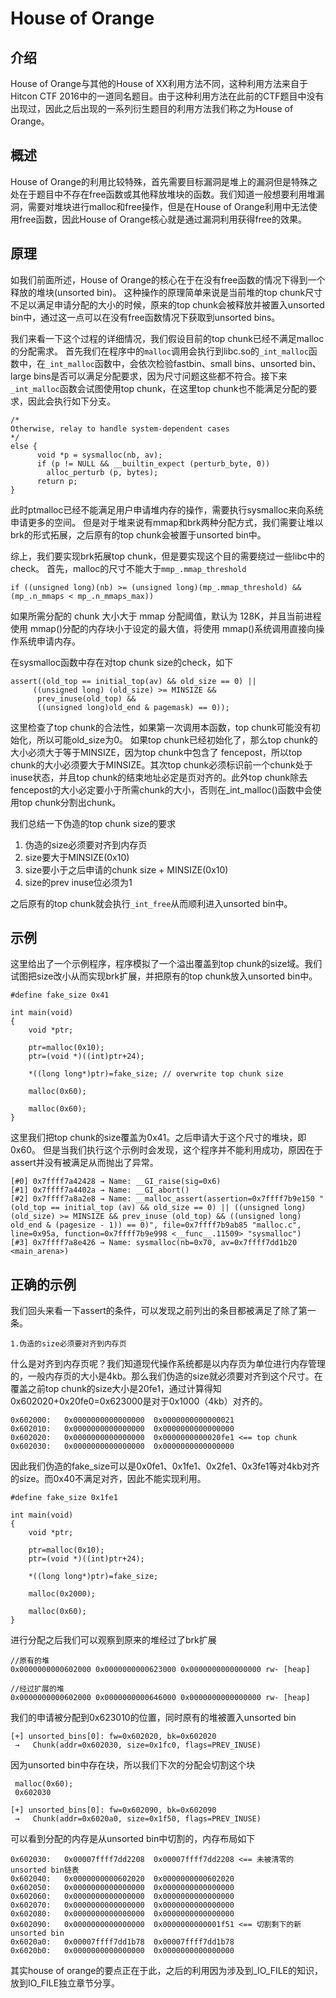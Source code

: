 # House of Orange


## 介绍
House of Orange与其他的House of XX利用方法不同，这种利用方法来自于Hitcon CTF 2016中的一道同名题目。由于这种利用方法在此前的CTF题目中没有出现过，因此之后出现的一系列衍生题目的利用方法我们称之为House of Orange。

## 概述
House of Orange的利用比较特殊，首先需要目标漏洞是堆上的漏洞但是特殊之处在于题目中不存在free函数或其他释放堆块的函数。我们知道一般想要利用堆漏洞，需要对堆块进行malloc和free操作，但是在House of Orange利用中无法使用free函数，因此House of Orange核心就是通过漏洞利用获得free的效果。


## 原理
如我们前面所述，House of Orange的核心在于在没有free函数的情况下得到一个释放的堆块(unsorted bin)。
这种操作的原理简单来说是当前堆的top chunk尺寸不足以满足申请分配的大小的时候，原来的top chunk会被释放并被置入unsorted bin中，通过这一点可以在没有free函数情况下获取到unsorted bins。

我们来看一下这个过程的详细情况，我们假设目前的top chunk已经不满足malloc的分配需求。
首先我们在程序中的`malloc`调用会执行到libc.so的`_int_malloc`函数中，在`_int_malloc`函数中，会依次检验fastbin、small bins、unsorted bin、large bins是否可以满足分配要求，因为尺寸问题这些都不符合。接下来`_int_malloc`函数会试图使用top chunk，在这里top chunk也不能满足分配的要求，因此会执行如下分支。

```
/*
Otherwise, relay to handle system-dependent cases
*/
else {
      void *p = sysmalloc(nb, av);
      if (p != NULL && __builtin_expect (perturb_byte, 0))
	    alloc_perturb (p, bytes);
      return p;
}
```

此时ptmalloc已经不能满足用户申请堆内存的操作，需要执行sysmalloc来向系统申请更多的空间。
但是对于堆来说有mmap和brk两种分配方式，我们需要让堆以brk的形式拓展，之后原有的top chunk会被置于unsorted bin中。

综上，我们要实现brk拓展top chunk，但是要实现这个目的需要绕过一些libc中的check。
首先，malloc的尺寸不能大于`mmp_.mmap_threshold`
```
if ((unsigned long)(nb) >= (unsigned long)(mp_.mmap_threshold) && (mp_.n_mmaps < mp_.n_mmaps_max))
```
如果所需分配的 chunk 大小大于 mmap 分配阈值，默认为 128K，并且当前进程使用 mmap()分配的内存块小于设定的最大值，将使用 mmap()系统调用直接向操作系统申请内存。

在sysmalloc函数中存在对top chunk size的check，如下

```
assert((old_top == initial_top(av) && old_size == 0) ||
	 ((unsigned long) (old_size) >= MINSIZE &&
	  prev_inuse(old_top) &&
	  ((unsigned long)old_end & pagemask) == 0));
```
这里检查了top chunk的合法性，如果第一次调用本函数，top chunk可能没有初始化，所以可能old_size为0。
如果top chunk已经初始化了，那么top chunk的大小必须大于等于MINSIZE，因为top chunk中包含了 fencepost，所以top chunk的大小必须要大于MINSIZE。其次top chunk必须标识前一个chunk处于inuse状态，并且top chunk的结束地址必定是页对齐的。此外top chunk除去fencepost的大小必定要小于所需chunk的大小，否则在_int_malloc()函数中会使用top chunk分割出chunk。

我们总结一下伪造的top chunk size的要求

1. 伪造的size必须要对齐到内存页
2. size要大于MINSIZE(0x10)
3. size要小于之后申请的chunk size + MINSIZE(0x10)
4. size的prev inuse位必须为1

之后原有的top chunk就会执行`_int_free`从而顺利进入unsorted bin中。


## 示例

这里给出了一个示例程序，程序模拟了一个溢出覆盖到top chunk的size域。我们试图把size改小从而实现brk扩展，并把原有的top chunk放入unsorted bin中。

```
#define fake_size 0x41

int main(void)
{
    void *ptr;
    
    ptr=malloc(0x10);
    ptr=(void *)((int)ptr+24);
    
    *((long long*)ptr)=fake_size; // overwrite top chunk size
    
    malloc(0x60);
    
    malloc(0x60);
}
```
这里我们把top chunk的size覆盖为0x41。之后申请大于这个尺寸的堆块，即0x60。
但是当我们执行这个示例时会发现，这个程序并不能利用成功，原因在于assert并没有被满足从而抛出了异常。

```
[#0] 0x7ffff7a42428 → Name: __GI_raise(sig=0x6)
[#1] 0x7ffff7a4402a → Name: __GI_abort()
[#2] 0x7ffff7a8a2e8 → Name: __malloc_assert(assertion=0x7ffff7b9e150 "(old_top == initial_top (av) && old_size == 0) || ((unsigned long) (old_size) >= MINSIZE && prev_inuse (old_top) && ((unsigned long) old_end & (pagesize - 1)) == 0)", file=0x7ffff7b9ab85 "malloc.c", line=0x95a, function=0x7ffff7b9e998 <__func__.11509> "sysmalloc")
[#3] 0x7ffff7a8e426 → Name: sysmalloc(nb=0x70, av=0x7ffff7dd1b20 <main_arena>)
```


## 正确的示例

我们回头来看一下assert的条件，可以发现之前列出的条目都被满足了除了第一条。

```
1.伪造的size必须要对齐到内存页
```

什么是对齐到内存页呢？我们知道现代操作系统都是以内存页为单位进行内存管理的，一般内存页的大小是4kb。那么我们伪造的size就必须要对齐到这个尺寸。在覆盖之前top chunk的size大小是20fe1，通过计算得知0x602020+0x20fe0=0x623000是对于0x1000（4kb）对齐的。

```
0x602000:	0x0000000000000000	0x0000000000000021
0x602010:	0x0000000000000000	0x0000000000000000
0x602020:	0x0000000000000000	0x0000000000020fe1 <== top chunk
0x602030:	0x0000000000000000	0x0000000000000000
```
因此我们伪造的fake_size可以是0x0fe1、0x1fe1、0x2fe1、0x3fe1等对4kb对齐的size。而0x40不满足对齐，因此不能实现利用。

```
#define fake_size 0x1fe1

int main(void)
{
    void *ptr;
    
    ptr=malloc(0x10);
    ptr=(void *)((int)ptr+24);
    
    *((long long*)ptr)=fake_size;
    
    malloc(0x2000);
    
    malloc(0x60);
}
```

进行分配之后我们可以观察到原来的堆经过了brk扩展

```
//原有的堆
0x0000000000602000 0x0000000000623000 0x0000000000000000 rw- [heap]

//经过扩展的堆
0x0000000000602000 0x0000000000646000 0x0000000000000000 rw- [heap]
```

我们的申请被分配到0x623010的位置，同时原有的堆被置入unsorted bin

```
[+] unsorted_bins[0]: fw=0x602020, bk=0x602020
 →   Chunk(addr=0x602030, size=0x1fc0, flags=PREV_INUSE)
```

因为unsorted bin中存在块，所以我们下次的分配会切割这个块

```
 malloc(0x60);
 0x602030

[+] unsorted_bins[0]: fw=0x602090, bk=0x602090
 →   Chunk(addr=0x6020a0, size=0x1f50, flags=PREV_INUSE)
```

可以看到分配的内存是从unsorted bin中切割的，内存布局如下

```
0x602030:	0x00007ffff7dd2208	0x00007ffff7dd2208 <== 未被清零的unsorted bin链表
0x602040:	0x0000000000602020	0x0000000000602020
0x602050:	0x0000000000000000	0x0000000000000000
0x602060:	0x0000000000000000	0x0000000000000000
0x602070:	0x0000000000000000	0x0000000000000000
0x602080:	0x0000000000000000	0x0000000000000000
0x602090:	0x0000000000000000	0x0000000000001f51 <== 切割剩下的新unsorted bin
0x6020a0:	0x00007ffff7dd1b78	0x00007ffff7dd1b78
0x6020b0:	0x0000000000000000	0x0000000000000000

```


其实house of orange的要点正在于此，之后的利用因为涉及到_IO_FILE的知识，放到IO_FILE独立章节分享。

